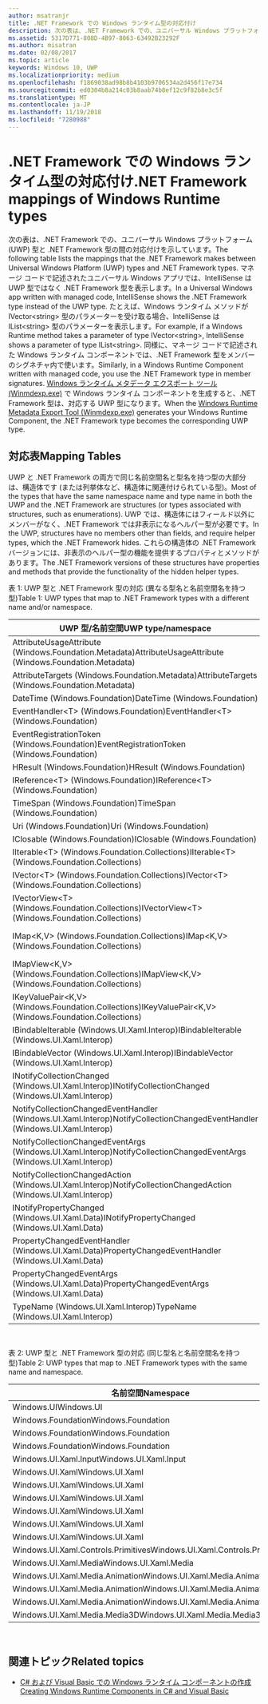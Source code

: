 ```yaml
---
author: msatranjr
title: .NET Framework での Windows ランタイム型の対応付け
description: 次の表は、.NET Framework での、ユニバーサル Windows プラットフォーム (UWP) 型と .NET Framework 型の間の対応付けを示しています。
ms.assetid: 5317D771-808D-4B97-8063-63492B23292F
ms.author: misatran
ms.date: 02/08/2017
ms.topic: article
keywords: Windows 10, UWP
ms.localizationpriority: medium
ms.openlocfilehash: f1869038ad98b8b4103b9706534a2d456f17e734
ms.sourcegitcommit: ed0304b8a214c03b8aab74b8ef12c9f82b8e3c5f
ms.translationtype: MT
ms.contentlocale: ja-JP
ms.lasthandoff: 11/19/2018
ms.locfileid: "7280988"
---
```

# <a name="net-framework-mappings-of-windows-runtime-types"></a><span data-ttu-id="7226c-104">.NET Framework での Windows ランタイム型の対応付け</span><span class="sxs-lookup"><span data-stu-id="7226c-104">.NET Framework mappings of Windows Runtime types</span></span>



<span data-ttu-id="7226c-105">次の表は、.NET Framework での、ユニバーサル Windows プラットフォーム (UWP) 型と .NET Framework 型の間の対応付けを示しています。</span><span class="sxs-lookup"><span data-stu-id="7226c-105">The following table lists the mappings that the .NET Framework makes between Universal Windows Platform (UWP) types and .NET Framework types.</span></span> <span data-ttu-id="7226c-106">マネージ コードで記述されたユニバーサル Windows アプリでは、IntelliSense は UWP 型ではなく .NET Framework 型を表示します。</span><span class="sxs-lookup"><span data-stu-id="7226c-106">In a Universal Windows app written with managed code, IntelliSense shows the .NET Framework type instead of the UWP type.</span></span> <span data-ttu-id="7226c-107">たとえば、Windows ランタイム メソッドが IVector&lt;string&gt; 型のパラメーターを受け取る場合、IntelliSense は IList&lt;string&gt; 型のパラメーターを表示します。</span><span class="sxs-lookup"><span data-stu-id="7226c-107">For example, if a Windows Runtime method takes a parameter of type IVector&lt;string&gt;, IntelliSense shows a parameter of type IList&lt;string&gt;.</span></span> <span data-ttu-id="7226c-108">同様に、マネージ コードで記述された Windows ランタイム コンポーネントでは、.NET Framework 型をメンバーのシグネチャ内で使います。</span><span class="sxs-lookup"><span data-stu-id="7226c-108">Similarly, in a Windows Runtime Component written with managed code, you use the .NET Framework type in member signatures.</span></span> <span data-ttu-id="7226c-109">[Windows ランタイム メタデータ エクスポート ツール (Winmdexp.exe)](https://msdn.microsoft.com/library/hh925576.aspx) で Windows ランタイム コンポーネントを生成すると、.NET Framework 型は、対応する UWP 型になります。</span><span class="sxs-lookup"><span data-stu-id="7226c-109">When the [Windows Runtime Metadata Export Tool (Winmdexp.exe)](https://msdn.microsoft.com/library/hh925576.aspx) generates your Windows Runtime Component, the .NET Framework type becomes the corresponding UWP type.</span></span>

## <a name="mapping-tables"></a><span data-ttu-id="7226c-110">対応表</span><span class="sxs-lookup"><span data-stu-id="7226c-110">Mapping Tables</span></span>


<span data-ttu-id="7226c-111">UWP と .NET Framework の両方で同じ名前空間名と型名を持つ型の大部分は、構造体です (または列挙体など、構造体に関連付けられている型)。</span><span class="sxs-lookup"><span data-stu-id="7226c-111">Most of the types that have the same namespace name and type name in both the UWP and the .NET Framework are structures (or types associated with structures, such as enumerations).</span></span> <span data-ttu-id="7226c-112">UWP では、構造体にはフィールド以外にメンバーがなく、.NET Framework では非表示になるヘルパー型が必要です。</span><span class="sxs-lookup"><span data-stu-id="7226c-112">In the UWP, structures have no members other than fields, and require helper types, which the .NET Framework hides.</span></span> <span data-ttu-id="7226c-113">これらの構造体の .NET Framework バージョンには、非表示のヘルパー型の機能を提供するプロパティとメソッドがあります。</span><span class="sxs-lookup"><span data-stu-id="7226c-113">The .NET Framework versions of these structures have properties and methods that provide the functionality of the hidden helper types.</span></span>

<span data-ttu-id="7226c-114">表 1: UWP 型と .NET Framework 型の対応 (異なる型名と名前空間名を持つ型)</span><span class="sxs-lookup"><span data-stu-id="7226c-114">Table 1: UWP types that map to .NET Framework types with a different name and/or namespace.</span></span>

| <span data-ttu-id="7226c-115">UWP 型/名前空間</span><span class="sxs-lookup"><span data-stu-id="7226c-115">UWP type/namespace</span></span>                                            | <span data-ttu-id="7226c-116">.NET Framework 型/名前空間</span><span class="sxs-lookup"><span data-stu-id="7226c-116">.NET Framework type/namespace</span></span>                                          | <span data-ttu-id="7226c-117">.NET Framework アセンブリ</span><span class="sxs-lookup"><span data-stu-id="7226c-117">.NET Framework assembly</span></span>                           |
|---------------------------------------------------------------|------------------------------------------------------------------------|---------------------------------------------------|
| <span data-ttu-id="7226c-118">AttributeUsageAttribute (Windows.Foundation.Metadata)</span><span class="sxs-lookup"><span data-stu-id="7226c-118">AttributeUsageAttribute (Windows.Foundation.Metadata)</span></span>         | <span data-ttu-id="7226c-119">AttributeUsageAttribute (System)</span><span class="sxs-lookup"><span data-stu-id="7226c-119">AttributeUsageAttribute (System)</span></span>                                       | <span data-ttu-id="7226c-120">System.Runtime.dll</span><span class="sxs-lookup"><span data-stu-id="7226c-120">System.Runtime.dll</span></span>                                |
| <span data-ttu-id="7226c-121">AttributeTargets (Windows.Foundation.Metadata)</span><span class="sxs-lookup"><span data-stu-id="7226c-121">AttributeTargets (Windows.Foundation.Metadata)</span></span>                | <span data-ttu-id="7226c-122">AttributeTargets (System)</span><span class="sxs-lookup"><span data-stu-id="7226c-122">AttributeTargets (System)</span></span>                                              | <span data-ttu-id="7226c-123">System.Runtime.dll</span><span class="sxs-lookup"><span data-stu-id="7226c-123">System.Runtime.dll</span></span>                                |
| <span data-ttu-id="7226c-124">DateTime (Windows.Foundation)</span><span class="sxs-lookup"><span data-stu-id="7226c-124">DateTime (Windows.Foundation)</span></span>                                 | <span data-ttu-id="7226c-125">DateTimeOffset (System)</span><span class="sxs-lookup"><span data-stu-id="7226c-125">DateTimeOffset (System)</span></span>                                                | <span data-ttu-id="7226c-126">System.Runtime.dll</span><span class="sxs-lookup"><span data-stu-id="7226c-126">System.Runtime.dll</span></span>                                |
| <span data-ttu-id="7226c-127">EventHandler&lt;T&gt; (Windows.Foundation)</span><span class="sxs-lookup"><span data-stu-id="7226c-127">EventHandler&lt;T&gt; (Windows.Foundation)</span></span>                    | <span data-ttu-id="7226c-128">EventHandler&lt;T&gt; (System)</span><span class="sxs-lookup"><span data-stu-id="7226c-128">EventHandler&lt;T&gt; (System)</span></span>                                         | <span data-ttu-id="7226c-129">System.Runtime.dll</span><span class="sxs-lookup"><span data-stu-id="7226c-129">System.Runtime.dll</span></span>                                |
| <span data-ttu-id="7226c-130">EventRegistrationToken (Windows.Foundation)</span><span class="sxs-lookup"><span data-stu-id="7226c-130">EventRegistrationToken (Windows.Foundation)</span></span>                   | <span data-ttu-id="7226c-131">EventRegistrationToken (System.Runtime.InteropServices.WindowsRuntime)</span><span class="sxs-lookup"><span data-stu-id="7226c-131">EventRegistrationToken (System.Runtime.InteropServices.WindowsRuntime)</span></span> | <span data-ttu-id="7226c-132">System.Runtime.InteropServices.WindowsRuntime.dll</span><span class="sxs-lookup"><span data-stu-id="7226c-132">System.Runtime.InteropServices.WindowsRuntime.dll</span></span> |
| <span data-ttu-id="7226c-133">HResult (Windows.Foundation)</span><span class="sxs-lookup"><span data-stu-id="7226c-133">HResult (Windows.Foundation)</span></span>                                  | <span data-ttu-id="7226c-134">Exception (System)</span><span class="sxs-lookup"><span data-stu-id="7226c-134">Exception (System)</span></span>                                                     | <span data-ttu-id="7226c-135">System.Runtime.dll</span><span class="sxs-lookup"><span data-stu-id="7226c-135">System.Runtime.dll</span></span>                                |
| <span data-ttu-id="7226c-136">IReference&lt;T&gt; (Windows.Foundation)</span><span class="sxs-lookup"><span data-stu-id="7226c-136">IReference&lt;T&gt; (Windows.Foundation)</span></span>                      | <span data-ttu-id="7226c-137">Nullable&lt;T&gt; (System)</span><span class="sxs-lookup"><span data-stu-id="7226c-137">Nullable&lt;T&gt; (System)</span></span>                                             | <span data-ttu-id="7226c-138">System.Runtime.dll</span><span class="sxs-lookup"><span data-stu-id="7226c-138">System.Runtime.dll</span></span>                                |
| <span data-ttu-id="7226c-139">TimeSpan (Windows.Foundation)</span><span class="sxs-lookup"><span data-stu-id="7226c-139">TimeSpan (Windows.Foundation)</span></span>                                 | <span data-ttu-id="7226c-140">TimeSpan (System)</span><span class="sxs-lookup"><span data-stu-id="7226c-140">TimeSpan (System)</span></span>                                                      | <span data-ttu-id="7226c-141">System.Runtime.dll</span><span class="sxs-lookup"><span data-stu-id="7226c-141">System.Runtime.dll</span></span>                                |
| <span data-ttu-id="7226c-142">Uri (Windows.Foundation)</span><span class="sxs-lookup"><span data-stu-id="7226c-142">Uri (Windows.Foundation)</span></span>                                      | <span data-ttu-id="7226c-143">Uri (System)</span><span class="sxs-lookup"><span data-stu-id="7226c-143">Uri (System)</span></span>                                                           | <span data-ttu-id="7226c-144">System.Runtime.dll</span><span class="sxs-lookup"><span data-stu-id="7226c-144">System.Runtime.dll</span></span>                                |
| <span data-ttu-id="7226c-145">IClosable (Windows.Foundation)</span><span class="sxs-lookup"><span data-stu-id="7226c-145">IClosable (Windows.Foundation)</span></span>                                | <span data-ttu-id="7226c-146">IDisposable (System)</span><span class="sxs-lookup"><span data-stu-id="7226c-146">IDisposable (System)</span></span>                                                   | <span data-ttu-id="7226c-147">System.Runtime.dll</span><span class="sxs-lookup"><span data-stu-id="7226c-147">System.Runtime.dll</span></span>                                |
| <span data-ttu-id="7226c-148">IIterable&lt;T&gt; (Windows.Foundation.Collections)</span><span class="sxs-lookup"><span data-stu-id="7226c-148">IIterable&lt;T&gt; (Windows.Foundation.Collections)</span></span>           | <span data-ttu-id="7226c-149">IEnumerable&lt;T&gt; (System.Collections.Generic)</span><span class="sxs-lookup"><span data-stu-id="7226c-149">IEnumerable&lt;T&gt; (System.Collections.Generic)</span></span>                      | <span data-ttu-id="7226c-150">System.Runtime.dll</span><span class="sxs-lookup"><span data-stu-id="7226c-150">System.Runtime.dll</span></span>                                |
| <span data-ttu-id="7226c-151">IVector&lt;T&gt; (Windows.Foundation.Collections)</span><span class="sxs-lookup"><span data-stu-id="7226c-151">IVector&lt;T&gt; (Windows.Foundation.Collections)</span></span>             | <span data-ttu-id="7226c-152">IList&lt;T&gt; (System.Collections.Generic)</span><span class="sxs-lookup"><span data-stu-id="7226c-152">IList&lt;T&gt; (System.Collections.Generic)</span></span>                            | <span data-ttu-id="7226c-153">System.Runtime.dll</span><span class="sxs-lookup"><span data-stu-id="7226c-153">System.Runtime.dll</span></span>                                |
| <span data-ttu-id="7226c-154">IVectorView&lt;T&gt; (Windows.Foundation.Collections)</span><span class="sxs-lookup"><span data-stu-id="7226c-154">IVectorView&lt;T&gt; (Windows.Foundation.Collections)</span></span>         | <span data-ttu-id="7226c-155">IReadOnlyList&lt;T&gt; (System.Collections.Generic)</span><span class="sxs-lookup"><span data-stu-id="7226c-155">IReadOnlyList&lt;T&gt; (System.Collections.Generic)</span></span>                    | <span data-ttu-id="7226c-156">System.Runtime.dll</span><span class="sxs-lookup"><span data-stu-id="7226c-156">System.Runtime.dll</span></span>                                |
| <span data-ttu-id="7226c-157">IMap&lt;K,V&gt; (Windows.Foundation.Collections)</span><span class="sxs-lookup"><span data-stu-id="7226c-157">IMap&lt;K,V&gt; (Windows.Foundation.Collections)</span></span>              | <span data-ttu-id="7226c-158">IDictionary&lt;TKey,TValue&gt; (System.Collections.Generic)</span><span class="sxs-lookup"><span data-stu-id="7226c-158">IDictionary&lt;TKey,TValue&gt; (System.Collections.Generic)</span></span>            | <span data-ttu-id="7226c-159">System.Runtime.dll</span><span class="sxs-lookup"><span data-stu-id="7226c-159">System.Runtime.dll</span></span>                                |
| <span data-ttu-id="7226c-160">IMapView&lt;K,V&gt; (Windows.Foundation.Collections)</span><span class="sxs-lookup"><span data-stu-id="7226c-160">IMapView&lt;K,V&gt; (Windows.Foundation.Collections)</span></span>          | <span data-ttu-id="7226c-161">IReadOnlyDictionary&lt;TKey,TValue&gt; (System.Collections.Generic)</span><span class="sxs-lookup"><span data-stu-id="7226c-161">IReadOnlyDictionary&lt;TKey,TValue&gt; (System.Collections.Generic)</span></span>    | <span data-ttu-id="7226c-162">System.Runtime.dll</span><span class="sxs-lookup"><span data-stu-id="7226c-162">System.Runtime.dll</span></span>                                |
| <span data-ttu-id="7226c-163">IKeyValuePair&lt;K,V&gt; (Windows.Foundation.Collections)</span><span class="sxs-lookup"><span data-stu-id="7226c-163">IKeyValuePair&lt;K,V&gt; (Windows.Foundation.Collections)</span></span>     | <span data-ttu-id="7226c-164">KeyValuePair&lt;TKey,TValue&gt; (System.Collections.Generic)</span><span class="sxs-lookup"><span data-stu-id="7226c-164">KeyValuePair&lt;TKey,TValue&gt; (System.Collections.Generic)</span></span>           | <span data-ttu-id="7226c-165">System.Runtime.dll</span><span class="sxs-lookup"><span data-stu-id="7226c-165">System.Runtime.dll</span></span>                                |
| <span data-ttu-id="7226c-166">IBindableIterable (Windows.UI.Xaml.Interop)</span><span class="sxs-lookup"><span data-stu-id="7226c-166">IBindableIterable (Windows.UI.Xaml.Interop)</span></span>                   | <span data-ttu-id="7226c-167">IEnumerable (System.Collections)</span><span class="sxs-lookup"><span data-stu-id="7226c-167">IEnumerable (System.Collections)</span></span>                                       | <span data-ttu-id="7226c-168">System.Runtime.dll</span><span class="sxs-lookup"><span data-stu-id="7226c-168">System.Runtime.dll</span></span>                                |
| <span data-ttu-id="7226c-169">IBindableVector (Windows.UI.Xaml.Interop)</span><span class="sxs-lookup"><span data-stu-id="7226c-169">IBindableVector (Windows.UI.Xaml.Interop)</span></span>                     | <span data-ttu-id="7226c-170">IList (System.Collections)</span><span class="sxs-lookup"><span data-stu-id="7226c-170">IList (System.Collections)</span></span>                                             | <span data-ttu-id="7226c-171">System.Runtime.dll</span><span class="sxs-lookup"><span data-stu-id="7226c-171">System.Runtime.dll</span></span>                                |
| <span data-ttu-id="7226c-172">INotifyCollectionChanged (Windows.UI.Xaml.Interop)</span><span class="sxs-lookup"><span data-stu-id="7226c-172">INotifyCollectionChanged (Windows.UI.Xaml.Interop)</span></span>            | <span data-ttu-id="7226c-173">INotifyCollectionChanged (System.Collections.Specialized)</span><span class="sxs-lookup"><span data-stu-id="7226c-173">INotifyCollectionChanged (System.Collections.Specialized)</span></span>              | <span data-ttu-id="7226c-174">System.ObjectModel.dll</span><span class="sxs-lookup"><span data-stu-id="7226c-174">System.ObjectModel.dll</span></span>                            |
| <span data-ttu-id="7226c-175">NotifyCollectionChangedEventHandler (Windows.UI.Xaml.Interop)</span><span class="sxs-lookup"><span data-stu-id="7226c-175">NotifyCollectionChangedEventHandler (Windows.UI.Xaml.Interop)</span></span> | <span data-ttu-id="7226c-176">NotifyCollectionChangedEventHandler (System.Collections.Specialized)</span><span class="sxs-lookup"><span data-stu-id="7226c-176">NotifyCollectionChangedEventHandler (System.Collections.Specialized)</span></span>   | <span data-ttu-id="7226c-177">System.ObjectModel.dll</span><span class="sxs-lookup"><span data-stu-id="7226c-177">System.ObjectModel.dll</span></span>                            |
| <span data-ttu-id="7226c-178">NotifyCollectionChangedEventArgs (Windows.UI.Xaml.Interop)</span><span class="sxs-lookup"><span data-stu-id="7226c-178">NotifyCollectionChangedEventArgs (Windows.UI.Xaml.Interop)</span></span>    | <span data-ttu-id="7226c-179">NotifyCollectionChangedEventArgs (System.Collections.Specialized)</span><span class="sxs-lookup"><span data-stu-id="7226c-179">NotifyCollectionChangedEventArgs (System.Collections.Specialized)</span></span>      | <span data-ttu-id="7226c-180">System.ObjectModel.dll</span><span class="sxs-lookup"><span data-stu-id="7226c-180">System.ObjectModel.dll</span></span>                            |
| <span data-ttu-id="7226c-181">NotifyCollectionChangedAction (Windows.UI.Xaml.Interop)</span><span class="sxs-lookup"><span data-stu-id="7226c-181">NotifyCollectionChangedAction (Windows.UI.Xaml.Interop)</span></span>       | <span data-ttu-id="7226c-182">NotifyCollectionChangedAction (System.Collections.Specialized)</span><span class="sxs-lookup"><span data-stu-id="7226c-182">NotifyCollectionChangedAction (System.Collections.Specialized)</span></span>         | <span data-ttu-id="7226c-183">System.ObjectModel.dll</span><span class="sxs-lookup"><span data-stu-id="7226c-183">System.ObjectModel.dll</span></span>                            |
| <span data-ttu-id="7226c-184">INotifyPropertyChanged (Windows.UI.Xaml.Data)</span><span class="sxs-lookup"><span data-stu-id="7226c-184">INotifyPropertyChanged (Windows.UI.Xaml.Data)</span></span>                 | <span data-ttu-id="7226c-185">INotifyPropertyChanged (System.ComponentModel)</span><span class="sxs-lookup"><span data-stu-id="7226c-185">INotifyPropertyChanged (System.ComponentModel)</span></span>                         | <span data-ttu-id="7226c-186">System.ObjectModel.dll</span><span class="sxs-lookup"><span data-stu-id="7226c-186">System.ObjectModel.dll</span></span>                            |
| <span data-ttu-id="7226c-187">PropertyChangedEventHandler (Windows.UI.Xaml.Data)</span><span class="sxs-lookup"><span data-stu-id="7226c-187">PropertyChangedEventHandler (Windows.UI.Xaml.Data)</span></span>            | <span data-ttu-id="7226c-188">PropertyChangedEventHandler (System.ComponentModel)</span><span class="sxs-lookup"><span data-stu-id="7226c-188">PropertyChangedEventHandler (System.ComponentModel)</span></span>                    | <span data-ttu-id="7226c-189">System.ObjectModel.dll</span><span class="sxs-lookup"><span data-stu-id="7226c-189">System.ObjectModel.dll</span></span>                            |
| <span data-ttu-id="7226c-190">PropertyChangedEventArgs (Windows.UI.Xaml.Data)</span><span class="sxs-lookup"><span data-stu-id="7226c-190">PropertyChangedEventArgs (Windows.UI.Xaml.Data)</span></span>               | <span data-ttu-id="7226c-191">PropertyChangedEventArgs (System.ComponentModel)</span><span class="sxs-lookup"><span data-stu-id="7226c-191">PropertyChangedEventArgs (System.ComponentModel)</span></span>                       | <span data-ttu-id="7226c-192">System.ObjectModel.dll</span><span class="sxs-lookup"><span data-stu-id="7226c-192">System.ObjectModel.dll</span></span>                            |
| <span data-ttu-id="7226c-193">TypeName (Windows.UI.Xaml.Interop)</span><span class="sxs-lookup"><span data-stu-id="7226c-193">TypeName (Windows.UI.Xaml.Interop)</span></span>                            | <span data-ttu-id="7226c-194">Type (System)</span><span class="sxs-lookup"><span data-stu-id="7226c-194">Type (System)</span></span>                                                          | <span data-ttu-id="7226c-195">System.Runtime.dll</span><span class="sxs-lookup"><span data-stu-id="7226c-195">System.Runtime.dll</span></span>                                |

 

<span data-ttu-id="7226c-196">表 2: UWP 型と .NET Framework 型の対応 (同じ型名と名前空間名を持つ型)</span><span class="sxs-lookup"><span data-stu-id="7226c-196">Table 2: UWP types that map to .NET Framework types with the same name and namespace.</span></span>

| <span data-ttu-id="7226c-197">名前空間</span><span class="sxs-lookup"><span data-stu-id="7226c-197">Namespace</span></span>                           | <span data-ttu-id="7226c-198">型</span><span class="sxs-lookup"><span data-stu-id="7226c-198">Type</span></span>               | <span data-ttu-id="7226c-199">.NET Framework アセンブリ</span><span class="sxs-lookup"><span data-stu-id="7226c-199">.NET Framework assembly</span></span>                   |
|-------------------------------------|--------------------|-------------------------------------------|
| <span data-ttu-id="7226c-200">Windows.UI</span><span class="sxs-lookup"><span data-stu-id="7226c-200">Windows.UI</span></span>                          | <span data-ttu-id="7226c-201">Color</span><span class="sxs-lookup"><span data-stu-id="7226c-201">Color</span></span>              | <span data-ttu-id="7226c-202">System.Runtime.WindowsRuntime.dll</span><span class="sxs-lookup"><span data-stu-id="7226c-202">System.Runtime.WindowsRuntime.dll</span></span>         |
| <span data-ttu-id="7226c-203">Windows.Foundation</span><span class="sxs-lookup"><span data-stu-id="7226c-203">Windows.Foundation</span></span>                  | <span data-ttu-id="7226c-204">Point</span><span class="sxs-lookup"><span data-stu-id="7226c-204">Point</span></span>              | <span data-ttu-id="7226c-205">System.Runtime.WindowsRuntime.dll</span><span class="sxs-lookup"><span data-stu-id="7226c-205">System.Runtime.WindowsRuntime.dll</span></span>         |
| <span data-ttu-id="7226c-206">Windows.Foundation</span><span class="sxs-lookup"><span data-stu-id="7226c-206">Windows.Foundation</span></span>                  | <span data-ttu-id="7226c-207">Rect</span><span class="sxs-lookup"><span data-stu-id="7226c-207">Rect</span></span>               | <span data-ttu-id="7226c-208">System.Runtime.WindowsRuntime.dll</span><span class="sxs-lookup"><span data-stu-id="7226c-208">System.Runtime.WindowsRuntime.dll</span></span>         |
| <span data-ttu-id="7226c-209">Windows.Foundation</span><span class="sxs-lookup"><span data-stu-id="7226c-209">Windows.Foundation</span></span>                  | <span data-ttu-id="7226c-210">Size</span><span class="sxs-lookup"><span data-stu-id="7226c-210">Size</span></span>               | <span data-ttu-id="7226c-211">System.Runtime.WindowsRuntime.dll</span><span class="sxs-lookup"><span data-stu-id="7226c-211">System.Runtime.WindowsRuntime.dll</span></span>         |
| <span data-ttu-id="7226c-212">Windows.UI.Xaml.Input</span><span class="sxs-lookup"><span data-stu-id="7226c-212">Windows.UI.Xaml.Input</span></span>               | <span data-ttu-id="7226c-213">ICommand</span><span class="sxs-lookup"><span data-stu-id="7226c-213">ICommand</span></span>           | <span data-ttu-id="7226c-214">System.ObjectModel.dll</span><span class="sxs-lookup"><span data-stu-id="7226c-214">System.ObjectModel.dll</span></span>                    |
| <span data-ttu-id="7226c-215">Windows.UI.Xaml</span><span class="sxs-lookup"><span data-stu-id="7226c-215">Windows.UI.Xaml</span></span>                     | <span data-ttu-id="7226c-216">CornerRadius</span><span class="sxs-lookup"><span data-stu-id="7226c-216">CornerRadius</span></span>       | <span data-ttu-id="7226c-217">System.Runtime.WindowsRuntime.UI.Xaml.dll</span><span class="sxs-lookup"><span data-stu-id="7226c-217">System.Runtime.WindowsRuntime.UI.Xaml.dll</span></span> |
| <span data-ttu-id="7226c-218">Windows.UI.Xaml</span><span class="sxs-lookup"><span data-stu-id="7226c-218">Windows.UI.Xaml</span></span>                     | <span data-ttu-id="7226c-219">Duration</span><span class="sxs-lookup"><span data-stu-id="7226c-219">Duration</span></span>           | <span data-ttu-id="7226c-220">System.Runtime.WindowsRuntime.UI.Xaml.dll</span><span class="sxs-lookup"><span data-stu-id="7226c-220">System.Runtime.WindowsRuntime.UI.Xaml.dll</span></span> |
| <span data-ttu-id="7226c-221">Windows.UI.Xaml</span><span class="sxs-lookup"><span data-stu-id="7226c-221">Windows.UI.Xaml</span></span>                     | <span data-ttu-id="7226c-222">DurationType</span><span class="sxs-lookup"><span data-stu-id="7226c-222">DurationType</span></span>       | <span data-ttu-id="7226c-223">System.Runtime.WindowsRuntime.UI.Xaml.dll</span><span class="sxs-lookup"><span data-stu-id="7226c-223">System.Runtime.WindowsRuntime.UI.Xaml.dll</span></span> |
| <span data-ttu-id="7226c-224">Windows.UI.Xaml</span><span class="sxs-lookup"><span data-stu-id="7226c-224">Windows.UI.Xaml</span></span>                     | <span data-ttu-id="7226c-225">GridLength</span><span class="sxs-lookup"><span data-stu-id="7226c-225">GridLength</span></span>         | <span data-ttu-id="7226c-226">System.Runtime.WindowsRuntime.UI.Xaml.dll</span><span class="sxs-lookup"><span data-stu-id="7226c-226">System.Runtime.WindowsRuntime.UI.Xaml.dll</span></span> |
| <span data-ttu-id="7226c-227">Windows.UI.Xaml</span><span class="sxs-lookup"><span data-stu-id="7226c-227">Windows.UI.Xaml</span></span>                     | <span data-ttu-id="7226c-228">GridUnitType</span><span class="sxs-lookup"><span data-stu-id="7226c-228">GridUnitType</span></span>       | <span data-ttu-id="7226c-229">System.Runtime.WindowsRuntime.UI.Xaml.dll</span><span class="sxs-lookup"><span data-stu-id="7226c-229">System.Runtime.WindowsRuntime.UI.Xaml.dll</span></span> |
| <span data-ttu-id="7226c-230">Windows.UI.Xaml</span><span class="sxs-lookup"><span data-stu-id="7226c-230">Windows.UI.Xaml</span></span>                     | <span data-ttu-id="7226c-231">Thickness</span><span class="sxs-lookup"><span data-stu-id="7226c-231">Thickness</span></span>          | <span data-ttu-id="7226c-232">System.Runtime.WindowsRuntime.UI.Xaml.dll</span><span class="sxs-lookup"><span data-stu-id="7226c-232">System.Runtime.WindowsRuntime.UI.Xaml.dll</span></span> |
| <span data-ttu-id="7226c-233">Windows.UI.Xaml.Controls.Primitives</span><span class="sxs-lookup"><span data-stu-id="7226c-233">Windows.UI.Xaml.Controls.Primitives</span></span> | <span data-ttu-id="7226c-234">GeneratorPosition</span><span class="sxs-lookup"><span data-stu-id="7226c-234">GeneratorPosition</span></span>  | <span data-ttu-id="7226c-235">System.Runtime.WindowsRuntime.UI.Xaml.dll</span><span class="sxs-lookup"><span data-stu-id="7226c-235">System.Runtime.WindowsRuntime.UI.Xaml.dll</span></span> |
| <span data-ttu-id="7226c-236">Windows.UI.Xaml.Media</span><span class="sxs-lookup"><span data-stu-id="7226c-236">Windows.UI.Xaml.Media</span></span>               | <span data-ttu-id="7226c-237">Matrix</span><span class="sxs-lookup"><span data-stu-id="7226c-237">Matrix</span></span>             | <span data-ttu-id="7226c-238">System.Runtime.WindowsRuntime.UI.Xaml.dll</span><span class="sxs-lookup"><span data-stu-id="7226c-238">System.Runtime.WindowsRuntime.UI.Xaml.dll</span></span> |
| <span data-ttu-id="7226c-239">Windows.UI.Xaml.Media.Animation</span><span class="sxs-lookup"><span data-stu-id="7226c-239">Windows.UI.Xaml.Media.Animation</span></span>     | <span data-ttu-id="7226c-240">KeyTime</span><span class="sxs-lookup"><span data-stu-id="7226c-240">KeyTime</span></span>            | <span data-ttu-id="7226c-241">System.Runtime.WindowsRuntime.UI.Xaml.dll</span><span class="sxs-lookup"><span data-stu-id="7226c-241">System.Runtime.WindowsRuntime.UI.Xaml.dll</span></span> |
| <span data-ttu-id="7226c-242">Windows.UI.Xaml.Media.Animation</span><span class="sxs-lookup"><span data-stu-id="7226c-242">Windows.UI.Xaml.Media.Animation</span></span>     | <span data-ttu-id="7226c-243">RepeatBehavior</span><span class="sxs-lookup"><span data-stu-id="7226c-243">RepeatBehavior</span></span>     | <span data-ttu-id="7226c-244">System.Runtime.WindowsRuntime.UI.Xaml.dll</span><span class="sxs-lookup"><span data-stu-id="7226c-244">System.Runtime.WindowsRuntime.UI.Xaml.dll</span></span> |
| <span data-ttu-id="7226c-245">Windows.UI.Xaml.Media.Animation</span><span class="sxs-lookup"><span data-stu-id="7226c-245">Windows.UI.Xaml.Media.Animation</span></span>     | <span data-ttu-id="7226c-246">RepeatBehaviorType</span><span class="sxs-lookup"><span data-stu-id="7226c-246">RepeatBehaviorType</span></span> | <span data-ttu-id="7226c-247">System.Runtime.WindowsRuntime.UI.Xaml.dll</span><span class="sxs-lookup"><span data-stu-id="7226c-247">System.Runtime.WindowsRuntime.UI.Xaml.dll</span></span> |
| <span data-ttu-id="7226c-248">Windows.UI.Xaml.Media.Media3D</span><span class="sxs-lookup"><span data-stu-id="7226c-248">Windows.UI.Xaml.Media.Media3D</span></span>       | <span data-ttu-id="7226c-249">Matrix3D</span><span class="sxs-lookup"><span data-stu-id="7226c-249">Matrix3D</span></span>           | <span data-ttu-id="7226c-250">System.Runtime.WindowsRuntime.UI.Xaml.dll</span><span class="sxs-lookup"><span data-stu-id="7226c-250">System.Runtime.WindowsRuntime.UI.Xaml.dll</span></span> |

 

## <a name="related-topics"></a><span data-ttu-id="7226c-251">関連トピック</span><span class="sxs-lookup"><span data-stu-id="7226c-251">Related topics</span></span>

* [<span data-ttu-id="7226c-252">C# および Visual Basic での Windows ランタイム コンポーネントの作成</span><span class="sxs-lookup"><span data-stu-id="7226c-252">Creating Windows Runtime Components in C# and Visual Basic</span></span>](creating-windows-runtime-components-in-csharp-and-visual-basic.md)
